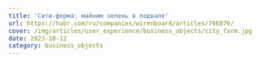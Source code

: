 ```yaml
---
title: 'Сити-ферма: майним зелень в подвале'
url: https://habr.com/ru/companies/wirenboard/articles/766876/
cover: /img/articles/user_experience/business_objects/city_farm.jpg
date: 2023-10-12
category: business_objects
---
```

